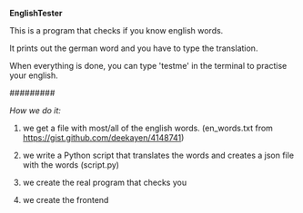 **EnglishTester**

This is a program that checks if you know english words.

It prints out the german word and you have to type the translation.

When everything is done, you can type 'testme' in the terminal to practise your english.

#########

*How we do it:*

1. we get a  file with most/all of the english words. (en_words.txt from https://gist.github.com/deekayen/4148741)

2. we write a Python script that translates the words and creates a json file with the words (script.py)

3. we create the real program that checks you

4. we create the frontend
